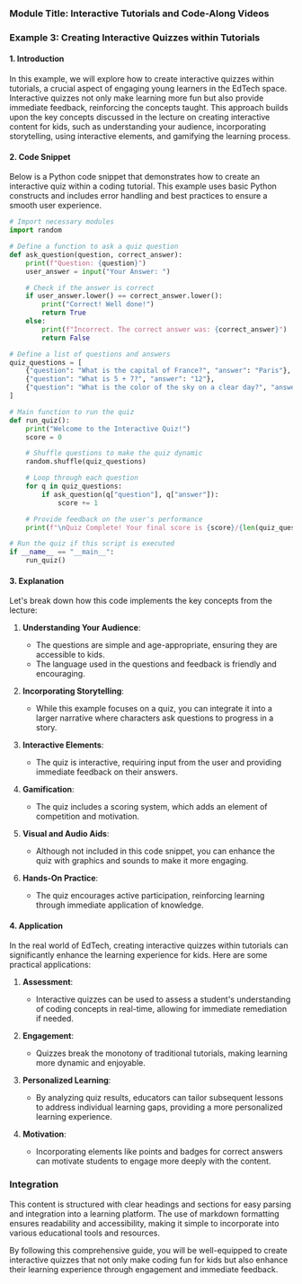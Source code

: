 ### Module Title: Interactive Tutorials and Code-Along Videos ###

### Example 3: Creating Interactive Quizzes within Tutorials ###

#### 1. Introduction

In this example, we will explore how to create interactive quizzes within tutorials, a crucial aspect of engaging young learners in the EdTech space. Interactive quizzes not only make learning more fun but also provide immediate feedback, reinforcing the concepts taught. This approach builds upon the key concepts discussed in the lecture on creating interactive content for kids, such as understanding your audience, incorporating storytelling, using interactive elements, and gamifying the learning process.

#### 2. Code Snippet

Below is a Python code snippet that demonstrates how to create an interactive quiz within a coding tutorial. This example uses basic Python constructs and includes error handling and best practices to ensure a smooth user experience.

```python
# Import necessary modules
import random

# Define a function to ask a quiz question
def ask_question(question, correct_answer):
    print(f"Question: {question}")
    user_answer = input("Your Answer: ")

    # Check if the answer is correct
    if user_answer.lower() == correct_answer.lower():
        print("Correct! Well done!")
        return True
    else:
        print(f"Incorrect. The correct answer was: {correct_answer}")
        return False

# Define a list of questions and answers
quiz_questions = [
    {"question": "What is the capital of France?", "answer": "Paris"},
    {"question": "What is 5 + 7?", "answer": "12"},
    {"question": "What is the color of the sky on a clear day?", "answer": "Blue"}
]

# Main function to run the quiz
def run_quiz():
    print("Welcome to the Interactive Quiz!")
    score = 0

    # Shuffle questions to make the quiz dynamic
    random.shuffle(quiz_questions)

    # Loop through each question
    for q in quiz_questions:
        if ask_question(q["question"], q["answer"]):
            score += 1

    # Provide feedback on the user's performance
    print(f"\nQuiz Complete! Your final score is {score}/{len(quiz_questions)}")

# Run the quiz if this script is executed
if __name__ == "__main__":
    run_quiz()
```

#### 3. Explanation

Let's break down how this code implements the key concepts from the lecture:

1. **Understanding Your Audience**:
   - The questions are simple and age-appropriate, ensuring they are accessible to kids.
   - The language used in the questions and feedback is friendly and encouraging.

2. **Incorporating Storytelling**:
   - While this example focuses on a quiz, you can integrate it into a larger narrative where characters ask questions to progress in a story.

3. **Interactive Elements**:
   - The quiz is interactive, requiring input from the user and providing immediate feedback on their answers.

4. **Gamification**:
   - The quiz includes a scoring system, which adds an element of competition and motivation.

5. **Visual and Audio Aids**:
   - Although not included in this code snippet, you can enhance the quiz with graphics and sounds to make it more engaging.

6. **Hands-On Practice**:
   - The quiz encourages active participation, reinforcing learning through immediate application of knowledge.

#### 4. Application

In the real world of EdTech, creating interactive quizzes within tutorials can significantly enhance the learning experience for kids. Here are some practical applications:

1. **Assessment**:
   - Interactive quizzes can be used to assess a student's understanding of coding concepts in real-time, allowing for immediate remediation if needed.

2. **Engagement**:
   - Quizzes break the monotony of traditional tutorials, making learning more dynamic and enjoyable.

3. **Personalized Learning**:
   - By analyzing quiz results, educators can tailor subsequent lessons to address individual learning gaps, providing a more personalized learning experience.

4. **Motivation**:
   - Incorporating elements like points and badges for correct answers can motivate students to engage more deeply with the content.

### Integration

This content is structured with clear headings and sections for easy parsing and integration into a learning platform. The use of markdown formatting ensures readability and accessibility, making it simple to incorporate into various educational tools and resources.

By following this comprehensive guide, you will be well-equipped to create interactive quizzes that not only make coding fun for kids but also enhance their learning experience through engagement and immediate feedback.